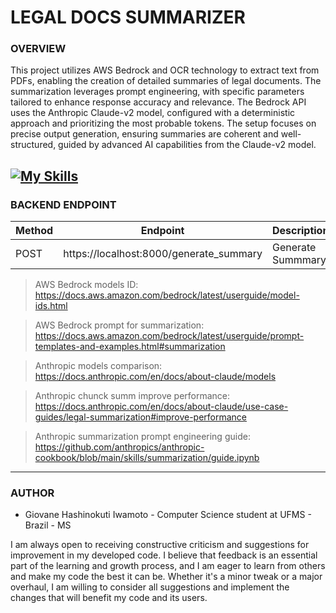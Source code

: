 # LEGAL DOCS SUMMARIZER

### **OVERVIEW**

This project utilizes AWS Bedrock and OCR technology to extract text from PDFs, enabling the creation of detailed summaries of legal documents. The summarization leverages prompt engineering, with specific parameters tailored to enhance response accuracy and relevance. The Bedrock API uses the Anthropic Claude-v2 model, configured with a deterministic approach and prioritizing the most probable tokens. The setup focuses on precise output generation, ensuring summaries are coherent and well-structured, guided by advanced AI capabilities from the Claude-v2 model.

## [![My Skills](https://skillicons.dev/icons?i=aws,py,fastapi,js,html,css&theme=dark)](https://skillicons.dev)

### **BACKEND ENDPOINT**

| Method | Endpoint                                | Description       |
| ------ | --------------------------------------- | ----------------- |
| POST   | https://localhost:8000/generate_summary | Generate Summmary |

> AWS Bedrock models ID:
> https://docs.aws.amazon.com/bedrock/latest/userguide/model-ids.html

> AWS Bedrock prompt for summarization:
> https://docs.aws.amazon.com/bedrock/latest/userguide/prompt-templates-and-examples.html#summarization

> Anthropic models comparison:
> https://docs.anthropic.com/en/docs/about-claude/models

> Anthropic chunck summ improve performance:
> https://docs.anthropic.com/en/docs/about-claude/use-case-guides/legal-summarization#improve-performance

> Anthropic summarization prompt engineering guide:
> https://github.com/anthropics/anthropic-cookbook/blob/main/skills/summarization/guide.ipynb

---

### **AUTHOR**

- Giovane Hashinokuti Iwamoto - Computer Science student at UFMS - Brazil - MS

I am always open to receiving constructive criticism and suggestions for improvement in my developed code. I believe that feedback is an essential part of the learning and growth process, and I am eager to learn from others and make my code the best it can be. Whether it's a minor tweak or a major overhaul, I am willing to consider all suggestions and implement the changes that will benefit my code and its users.
